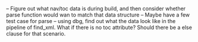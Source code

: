 – Figure out what nav/toc data is during build, and then consider whether parse function would wan to match that data structure 
– Maybe have a few test case for parse 
– using dbg, find out what the data look like in the pipeline of find_xml. What if there is no toc attribute? Should there be a else clause for that scenario.
